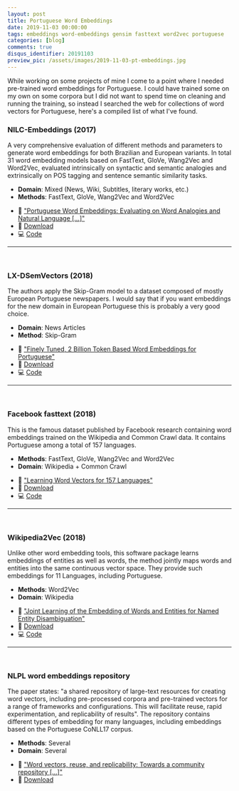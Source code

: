 ```yaml
---
layout: post
title: Portuguese Word Embeddings
date: 2019-11-03 00:00:00
tags: embeddings word-embeddings gensim fasttext word2vec portuguese
categories: [blog]
comments: true
disqus_identifier: 20191103
preview_pic: /assets/images/2019-11-03-pt-embeddings.jpg
---
```


While working on some projects of mine I come to a point where I needed pre-trained
word embeddings for Portuguese. I could have trained some on my own on some corpora
but I did not want to spend time on cleaning and running the training, so instead
I searched the web for collections of word vectors for Portuguese, here's a compiled
list of what I've found.


### __NILC-Embeddings (2017)__

A very comprehensive evaluation of different methods and parameters to generate
word embeddings for both Brazilian and European variants. In total 31 word embedding
models based on FastText, GloVe, Wang2Vec and Word2Vec, evaluated intrinsically on
syntactic and semantic analogies and extrinsically on POS tagging and sentence
semantic similarity tasks.

* __Domain__: Mixed (News, Wiki, Subtitles, literary works, etc.)
* __Methods__: FastText, GloVe, Wang2Vec and Word2Vec
- :pencil:  ["Portuguese Word Embeddings: Evaluating on Word Analogies and Natural Language \[...\]"](https://www.aclweb.org/anthology/W17-6615.pdf)
- :floppy_disk: [Download](http://nilc.icmc.usp.br/embeddings)
- :computer: [Code](https://github.com/nathanshartmann/portuguese_word_embeddings)



---

<br>


### __LX-DSemVectors (2018)__

The authors apply the Skip-Gram model to a dataset composed of mostly European
Portuguese newspapers. I would say that if you want embeddings for the new domain
in European Portuguese this is probably a very good choice.

* __Domain__: News Articles
* __Method__: Skip-Gram
- :pencil: ["Finely Tuned, 2 Billion Token Based Word Embeddings for Portuguese"](http://www.di.fc.ul.pt/~ahb/pubs/2018RodriguesBranco.pdf)
- :floppy_disk: [Download](http://lxcenter.di.fc.ul.pt/datasets/models/)
- :computer: [Code](https://github.com/nlx-group/LX-DSemVectors)

---

<br>


### __Facebook fasttext (2018)__

This is the famous dataset published by Facebook research containing word embeddings
trained on the Wikipedia and Common Crawl data. It contains Portuguese among a
total of 157 languages.

* __Methods__: FastText, GloVe, Wang2Vec and Word2Vec
* __Domain__: Wikipedia + Common Crawl
- :pencil: ["Learning Word Vectors for 157 Languages"](http://www.lrec-conf.org/proceedings/lrec2018/pdf/627.pdf)
- :floppy_disk: [Download](https://fasttext.cc/docs/en/crawl-vectors.html)
- :computer: [Code](https://github.com/facebookresearch/fastText)

---

<br>


### __Wikipedia2Vec (2018)__

Unlike other word embedding tools, this software package learns embeddings of
entities as well as words, the method jointly maps words and entities into the
same continuous vector space. They provide such embeddings for 11 Languages,
including Portuguese.


* __Methods__: Word2Vec
* __Domain__: Wikipedia
- :pencil:  ["Joint Learning of the Embedding of Words and Entities for Named Entity Disambiguation"](https://www.aclweb.org/anthology/K16-1025.pdf)
- :floppy_disk: [Download](https://wikipedia2vec.github.io/wikipedia2vec/pretrained/)
- :computer: [Code](https://github.com/wikipedia2vec/wikipedia2vec)



---

<br>

### __NLPL word embeddings repository__

The paper states: "a shared repository of large-text resources for creating word
vectors, including pre-processed corpora and pre-trained vectors for a range
of frameworks and configurations. This will facilitate reuse, rapid
experimentation, and replicability of results". The repository contains different
types of embedding for many languages, including embeddings based on the
Portuguese CoNLL17 corpus.

* __Methods__: Several
* __Domain__: Several
- :pencil: ["Word vectors, reuse, and replicability: Towards a community repository \[...\]"](https://www.aclweb.org/anthology/W17-0237/)
- :floppy_disk: [Download](http://vectors.nlpl.eu/repository/)
